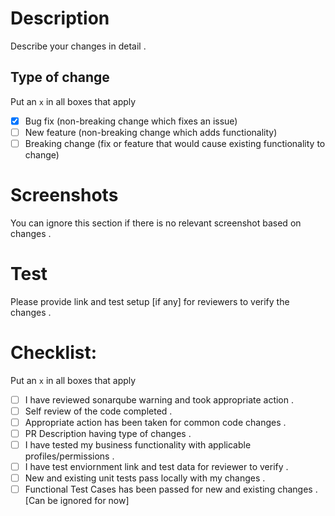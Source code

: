 # Description
Describe your changes in detail .

## Type of change
Put an `x` in all boxes that apply 
- [x] Bug fix (non-breaking change which fixes an issue)
- [ ] New feature (non-breaking change which adds functionality)
- [ ] Breaking change (fix or feature that would cause existing functionality to change)

# Screenshots 
You can ignore this section if there is no relevant screenshot based on changes .
# Test
Please provide link and test setup [if any] for reviewers to verify the changes .

# Checklist:
Put an `x` in all boxes that apply 
- [ ] I have reviewed sonarqube warning and took appropriate action .
- [ ] Self review of the code completed .
- [ ] Appropriate action has been taken for common code changes .
- [ ] PR Description having type of changes . 
- [ ] I have tested my business functionality with applicable profiles/permissions .
- [ ] I have test enviornment link and test data for reviewer to verify .
- [ ] New and existing unit tests pass locally with my changes .
- [ ] Functional Test Cases has been passed for new and existing changes . [Can be ignored for now]